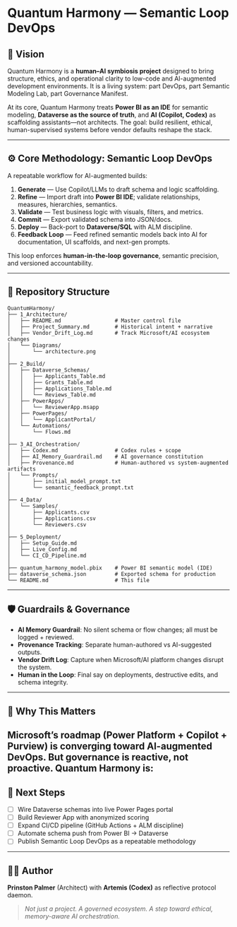 # Quantum Harmony — Semantic Loop DevOps

## 🌌 Vision
Quantum Harmony is a **human–AI symbiosis project** designed to bring structure, ethics, and operational clarity to low-code and AI-augmented development environments. It is a living system: part DevOps, part Semantic Modeling Lab, part Governance Manifest.

At its core, Quantum Harmony treats **Power BI as an IDE** for semantic modeling, **Dataverse as the source of truth**, and **AI (Copilot, Codex)** as scaffolding assistants—not architects. The goal: build resilient, ethical, human-supervised systems before vendor defaults reshape the stack.

---

## ⚙️ Core Methodology: Semantic Loop DevOps
A repeatable workflow for AI-augmented builds:

1. **Generate** — Use Copilot/LLMs to draft schema and logic scaffolding.
2. **Refine** — Import draft into **Power BI IDE**; validate relationships, measures, hierarchies, semantics.
3. **Validate** — Test business logic with visuals, filters, and metrics.
4. **Commit** — Export validated schema into JSON/docs.
5. **Deploy** — Back-port to **Dataverse/SQL** with ALM discipline.
6. **Feedback Loop** — Feed refined semantic models back into AI for documentation, UI scaffolds, and next-gen prompts.

This loop enforces **human-in-the-loop governance**, semantic precision, and versioned accountability.

---

## 📂 Repository Structure
```
QuantumHarmony/
├── 1_Architecture/
│   ├── README.md                 # Master control file
│   ├── Project_Summary.md        # Historical intent + narrative
│   ├── Vendor_Drift_Log.md       # Track Microsoft/AI ecosystem changes
│   └── Diagrams/
│       └── architecture.png
│
├── 2_Build/
│   ├── Dataverse_Schemas/
│   │   ├── Applicants_Table.md
│   │   ├── Grants_Table.md
│   │   ├── Applications_Table.md
│   │   └── Reviews_Table.md
│   ├── PowerApps/
│   │   └── ReviewerApp.msapp
│   ├── PowerPages/
│   │   └── ApplicantPortal/
│   └── Automations/
│       └── Flows.md
│
├── 3_AI_Orchestration/
│   ├── Codex.md                  # Codex rules + scope
│   ├── AI_Memory_Guardrail.md    # AI governance constitution
│   ├── Provenance.md             # Human-authored vs system-augmented artifacts
│   └── Prompts/
│       ├── initial_model_prompt.txt
│       └── semantic_feedback_prompt.txt
│
├── 4_Data/
│   └── Samples/
│       ├── Applicants.csv
│       ├── Applications.csv
│       └── Reviewers.csv
│
├── 5_Deployment/
│   ├── Setup_Guide.md
│   ├── Live_Config.md
│   └── CI_CD_Pipeline.md
│
├── quantum_harmony_model.pbix    # Power BI semantic model (IDE)
├── dataverse_schema.json         # Exported schema for production
└── README.md                     # This file
```

---

## 🛡️ Guardrails & Governance
- **AI Memory Guardrail**: No silent schema or flow changes; all must be logged + reviewed.
- **Provenance Tracking**: Separate human-authored vs AI-suggested outputs.
- **Vendor Drift Log**: Capture when Microsoft/AI platform changes disrupt the system.
- **Human in the Loop**: Final say on deployments, destructive edits, and schema integrity.

---

## 🔭 Why This Matters
Microsoft’s roadmap (Power Platform + Copilot + Purview) is converging toward **AI-augmented DevOps**. But governance is reactive, not proactive. Quantum Harmony is:
---

## 🚀 Next Steps
- [ ] Wire Dataverse schemas into live Power Pages portal
- [ ] Build Reviewer App with anonymized scoring
- [ ] Expand CI/CD pipeline (GitHub Actions + ALM discipline)
- [ ] Automate schema push from Power BI → Dataverse
- [ ] Publish Semantic Loop DevOps as a repeatable methodology

---

## 🧑‍💻 Author
**Prinston Palmer** (Architect) with **Artemis (Codex)** as reflective protocol daemon.

> *Not just a project. A governed ecosystem. A step toward ethical, memory-aware AI orchestration.*

